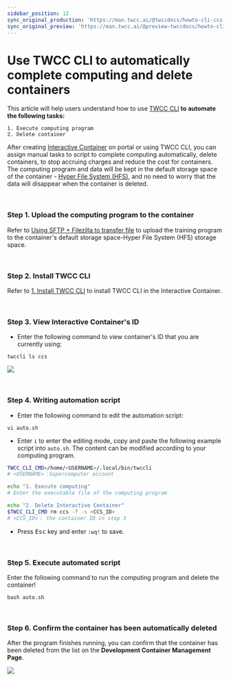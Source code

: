 ```yaml
---
sidebar_position: 12
sync_original_production: 'https://man.twcc.ai/@twccdocs/howto-cli-ccs-automate-compute-delete-with-twccli-en' 
sync_original_preview: 'https://man.twcc.ai/@preview-twccdocs/howto-cli-ccs-automate-compute-delete-with-twccli-en' 
---
```


# Use TWCC CLI to automatically complete computing and delete containers


This article will help users understand how to use  [TWCC CLI](https://man.twcc.ai/@twccdocs/twcc-cli-v05) **to automate the following tasks:**

```
1. Execute computing program
2. Delete container
```
After creating [Interactive Container](https://www.twcc.ai/doc?page=container) on portal or using TWCC CLI, you can assign manual tasks to script to complete computing automatically, delete containers, to stop accruing charges and reduce the cost for containers. The computing program and data will be kept in the default storage space of the container - [Hyper File System (HFS)](https://www.twcc.ai/doc?page=hfs), and no need to worry that the data will disappear when the container is deleted.

<br/>


### Step 1. Upload the computing program to the container

Refer to [<ins>Using SFTP + Filezilla to transfer file</ins>](https://man.twcc.ai/@twccdocs/rypYCr_TN?type=view#%E4%BD%BF%E7%94%A8-SFTP--Filezilla-%E5%82%B3%E8%BC%B8%E6%AA%94%E6%A1%88) to upload the training program to the container's default storage space-Hyper File System (HFS) storage space.

<br/>


### Step 2. Install TWCC CLI

Refer to [<ins>1. Install TWCC CLI</ins>](https://man.twcc.ai/@twccdocs/twcc-cli-v05#1-%E9%83%A8%E7%BD%B2%E6%93%8D%E4%BD%9C%E7%92%B0%E5%A2%83) to install TWCC CLI in the Interactive Container.

<br/>


### Step 3. View Interactive Container's ID
- Enter the following command to view container's ID that you are currently using:
```
twccli ls ccs
```
![](https://cos.twcc.ai/SYS-MANUAL/uploads/upload_9dbab117e8ee86d346497b2296382ed2.png)

<br/>


### Step 4. Writing automation script

- Enter the following command to edit the automation script:
```
vi auto.sh
```
- Enter `i` to enter the editing mode, copy and paste the following example script into `auto.sh`. The content can be modified according to your computing program.

```bash
TWCC_CLI_CMD=/home/<USERNAME>/.local/bin/twccli
# <USERNAME>：Supercomputer account

echo "1. Execute computing"
# Enter the executable file of the computing program

echo "2. Delete Interactive Container"
$TWCC_CLI_CMD rm ccs -f -s <CCS_ID>
# <CCS_ID>： the container ID in step 3
```

- Press <kbd>Esc</kbd> key and enter `:wq!` to save.

<br/>


### Step 5. Execute automated script

Enter the following command to run the computing program and delete the container!

```
bash auto.sh
```

<br/>


### Step 6. Confirm the container has been automatically deleted

After the program finishes running, you can confirm that the container has been deleted from the list on the **Development Container Management Page**.

![](https://cos.twcc.ai/SYS-MANUAL/uploads/upload_dda7ef2697732ab45fddee8c30fbf058.png)